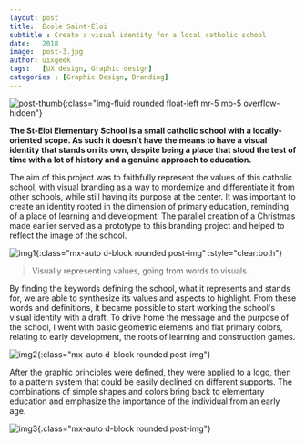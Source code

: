 ```yaml
---
layout: post
title:  École Saint-Éloi
subtitle : Create a visual identity for a local catholic school
date:   2018
image:  post-3.jpg
author: uixgeek
tags:   [UX design, Graphic design]
categories : [Graphic Design, Branding]
---
```

![post-thumb]({{site.baseurl}}/projects/images/steloi/thumb-1.jpg){:class="img-fluid rounded float-left mr-5 mb-5 overflow-hidden"}

**The St-Eloi Elementary School is a small catholic school with a locally-oriented scope. As such it doesn't have the means to have a visual identity that stands on its own, despite being a place that stood the test of time with a lot of history and a genuine approach to education.**

The aim of this project was to faithfully represent the values of this catholic school, with visual branding as a way to mordernize and differentiate it from other schools, while still having its purpose at the center. It was important to create an identity rooted in the dimension of primary education, reminding of a place of learning and development. The parallel creation of a Christmas made earlier served as a prototype to this branding project and helped to reflect the image of the school. 

![img1]({{site.baseurl}}/projects/images/steloi/img-1.jpg){:class="mx-auto d-block rounded post-img" :style="clear:both"}

> Visually representing values, going from words to visuals.

<div style="clear:both" class="paragraph">
By finding the keywords defining the school, what it represents and stands for, we are able to synthesize its values and aspects to highlight. From these words and definitions, it became possible to start working the school's visual identity with a draft. To drive home the message and the purpose of the school, I went with basic geometric elements and flat primary colors, relating to early development, the roots of learning and construction games. 
</div>

![img2]({{site.baseurl}}/projects/images/steloi/img-2.jpg){:class="mx-auto d-block rounded post-img"}

<div style="clear:both" class="paragraph">
After the graphic principles were defined, they were applied to a logo, then to a pattern system that could be easily declined on different supports. The combinations of simple shapes and colors bring back to elementary education and emphasize the importance of the individual from an early age.
</div>

![img3]({{site.baseurl}}/projects/images/steloi/img-3.jpg){:class="mx-auto d-block rounded post-img"}

